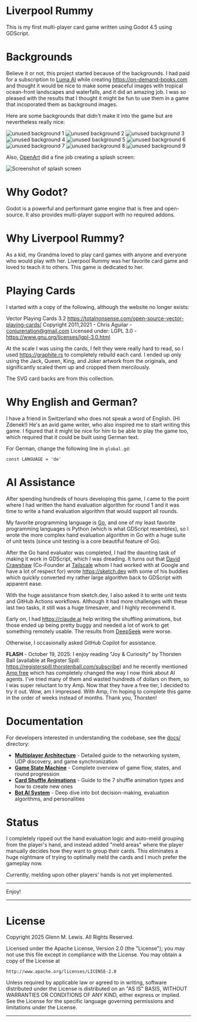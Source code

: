 # Liverpool Rummy

This is my first multi-player card game written using Godot 4.5 using GDScript.

# Backgrounds

Believe it or not, this project started because of the backgrounds.
I had paid for a subscription to [Luma AI](https://lumalabs.ai) while creating
https://on-demand-books.com and thought it would be nice to make some peaceful
images with tropical ocean-front landscapes and waterfalls, and it did an
amazing job. I was so pleased with the results that I thought it might be
fun to use them in a game that incoporated them as background images.

Here are some backgrounds that didn't make it into the game but are nevertheless
really nice:

![unused background 1](backgrounds/370d4436-2349-4178-b65b-0efbde28b8a3.jpeg)
![unused background 2](backgrounds/4025501a-f505-4897-abbe-4fdabf0386c8.jpeg)
![unused background 3](backgrounds/686160fd-4f07-4a37-bee3-829d2dcd933a.jpeg)
![unused background 4](backgrounds/6a7e6cc7-8205-44d5-a791-7f808fe0f7c5.jpeg)
![unused background 5](backgrounds/90bcab14-7c64-45f9-b1f8-0c951d9827af.jpeg)
![unused background 6](backgrounds/9822a5a3-7522-4c26-9536-423c9b92bfdd.jpeg)
![unused background 7](backgrounds/a2abee35-f509-4504-a937-9659d58f19b0.jpeg)
![unused background 8](backgrounds/b7e41b98-fdf8-440f-a74d-3f99ba48f594.jpeg)
![unused background 9](backgrounds/e89f1d50-bde8-4c85-bf7a-ae4c3d0842c6.jpeg)

Also, [OpenArt](https://openart.ai/) did a fine job creating a splash screen:

![Screenshot of splash screen](backgrounds/openart-image_HhP98Etm_1749088776837_raw.jpg)

# Why Godot?

Godot is a powerful and performant game engine that is free and open-source.
It also provides multi-player support with no required addons.

# Why Liverpool Rummy?

As a kid, my Grandma loved to play card games with anyone and everyone
who would play with her. Liverpool Rummy was her favorite card game and
loved to teach it to others. This game is dedicated to her.

# Playing Cards

I started with a copy of the following, although the website no longer exists:

Vector Playing Cards 3.2
https://totalnonsense.com/open-source-vector-playing-cards/
Copyright 2011,2021 - Chris Aguilar - conjurenation@gmail.com
Licensed under: LGPL 3.0 - https://www.gnu.org/licenses/lgpl-3.0.html

At the scale I was using the cards, I felt they were really hard to read,
so I used https://graphite.rs to completely rebuild each card. I ended up
only using the Jack, Queen, King, and Joker artwork from the originals,
and significantly scaled them up and cropped them mercilously.

The SVG card backs are from this collection.

# Why English and German?

I have a friend in Switzerland who does not speak a word of English. (Hi Zdenek!)
He's an avid game writer, who also inspired me to start writing this game.
I figured that it might be nice for him to be able to play the game too, which
required that it could be built using German text.

For German, change the following line in `global.gd`:

```
const LANGUAGE = 'de'
```

# AI Assistance

After spending hundreds of hours developing this game, I came to the point
where I had written the hand evaluation algorithm for round 1 and it was
time to write a hand evaluation algorithm that would support all rounds.

My favorite programming language is [Go](https://go.dev), and one of my least
favorite programming languages is Python (which is what GDScript resembles), so
I wrote the more complex hand evaluation algorithm in Go with a huge suite
of unit tests (since unit testing is a core beautiful feature of Go).

After the Go hand evaluator was completed, I had the daunting task of making
it work in GDScript, which I was dreading. It turns out that [David Crawshaw](https://crawshaw.io/)
(Co-Founder at [Tailscale](https://tailscale.com/) whom I had worked with
at Google and have a lot of respect for) wrote https://sketch.dev with some
of his buddies which quickly converted my rather large algorithm back to GDScript
with apparent ease.

With the huge assistance from sketch.dev, I also asked it to write unit tests
and GitHub Actions workflows. Although it had more challenges with these last
two tasks, it still was a huge timesaver, and I highly recommend it.

Early on, I had https://claude.ai help writing the shuffling animations, but
those ended up being pretty buggy and needed a lot of work to get something
remotely usable. The results from [DeepSeek](https://www.deepseek.com/en) were worse.

Otherwise, I occasionally asked GitHub Copilot for assistance.

**FLASH** - October 19, 2025: I enjoy reading "Joy & Curiosity" by Thorsten Ball
(available at Register Spill: https://registerspill.thorstenball.com/subscribe)
and he recently mentioned [Amp free](https://ampcode.com/free) which has
completely changed the way I now think about AI agents. I've tried many of
them and wasted hundreds of dollars on them, so I was super reluctant to try Amp.
Now that they have a free tier, I decided to try it out. Wow, am I impressed.
With Amp, I'm hoping to complete this game in the order of weeks instead of months.
Thank you, Thorsten!

# Documentation

For developers interested in understanding the codebase, see the [docs/](docs/) directory:

- **[Multiplayer Architecture](docs/multiplayer-architecture.md)** - Detailed guide to the networking system, UDP discovery, and game synchronization
- **[Game State Machine](docs/game-state-machine.md)** - Complete overview of game flow, states, and round progression
- **[Card Shuffle Animations](docs/card-shuffle-animations.md)** - Guide to the 7 shuffle animation types and how to create new ones
- **[Bot AI System](docs/bot-ai-system.md)** - Deep dive into bot decision-making, evaluation algorithms, and personalities

# Status

I completely ripped out the hand evaluation logic and auto-meld grouping
from the player's hand, and instead added "meld areas" where the player
manually decides how they want to group their cards. This eliminates a huge
nightmare of trying to optimally meld the cards and I much prefer the gameplay
now.

Currently, melding upon other players' hands is not yet implemented.

----------------------------------------------------------------------

Enjoy!

----------------------------------------------------------------------

# License

Copyright 2025 Glenn M. Lewis. All Rights Reserved.

Licensed under the Apache License, Version 2.0 (the "License");
you may not use this file except in compliance with the License.
You may obtain a copy of the License at

    http://www.apache.org/licenses/LICENSE-2.0

Unless required by applicable law or agreed to in writing, software
distributed under the License is distributed on an "AS IS" BASIS,
WITHOUT WARRANTIES OR CONDITIONS OF ANY KIND, either express or implied.
See the License for the specific language governing permissions and
limitations under the License.

----------------------------------------------------------------------
